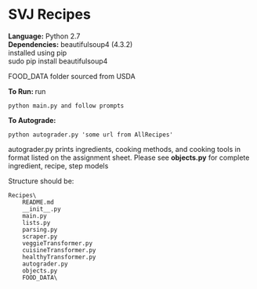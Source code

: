 SVJ Recipes
========
<b>Language:</b> Python 2.7 <br>
<b>Dependencies:</b> beautifulsoup4 (4.3.2)<br>
installed using pip<br>
sudo pip install beautifulsoup4<br>

FOOD_DATA folder sourced from USDA

<b>To Run: </b>
run 
```
python main.py and follow prompts
```
<b>To Autograde: </b>
```
python autograder.py 'some url from AllRecipes'
```
autograder.py prints ingredients, cooking methods, and cooking tools in format listed on the assignment sheet. Please see <b>objects.py</b> for complete ingredient, recipe, step models

Structure should be: 
```
Recipes\
	README.md
	__init__.py
	main.py
	lists.py
	parsing.py
	scraper.py
	veggieTransformer.py
	cuisineTransformer.py
	healthyTransformer.py
	autograder.py
	objects.py
	FOOD_DATA\
```
